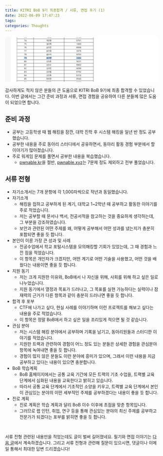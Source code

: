 ```yaml
---
title: KITRI BoB 9기 최종합격 / 서류, 면접 후기 (1)
date: 2022-06-09 17:47:23
tags:
categories: Thoughts
---
```


![1.png](/images/kitri-bob-9-1/1.png)

감사하게도 적지 않은 분들의 큰 도움으로 KITRI BoB 9기에 최종 합격할 수 있었습니다.
이번 글에서는 그간 준비 과정과 서류, 면접 경험을 공유하여 다른 분들께 많은 도움이 되었으면 합니다.

## 준비 과정

- 공부는 고등학생 때 웹 해킹을 잠깐, 대학 진학 후 시스템 해킹을 일년 반 정도 공부했습니다.
- 공부한 내용을 주로 동아리 스터디에서 공유하면서, 동아리 활동 경험 부분에서 할 이야기가 많아졌습니다.
- 주로 워게임 문제를 풀면서 공부한 내용을 복습했습니다.
	- [pwnable.kr](http://pwnable.kr/)을 절반, [pwnable.xyz](https://pwnable.xyz/)는 7문제 정도 제외하고 전부 풀었습니다.

## 서류 전형

- 자기소개서는 7개 문항에 각 1,000자씩으로 작년과 동일했습니다.
- 자기소개
	- 해킹을 접하고 공부하게 된 계기, 대학교 1~2학년 때 공부하고 활동한 이야기를 주로 적었습니다.
	- 저는 공부할 때 문서나 백서, 전공서적을 참고하는 것을 중요하게 생각하는데, 그 부분을 강조하였습니다.
	- 보안과 관련된 어떤 주제를 왜, 어떻게 공부해서 어떤 성과를 냈는지가 충분히 포함되면 좋을 듯 합니다.
- 본인이 이룬 가장 큰 성과 및 사례
	- 전공수업에서 학교 포털시스템을 모의해킹할 기회가 있었는데, 그 때 경험과 느낀 점을 적었습니다.
	- 이 항목은 개인차가 크겠지만, 어떤 계기로 어떤 기술을 사용했고, 어떤 것을 배웠다는 내용이면 좋을 듯 합니다.
- 지원 동기
	- 저는 크게 지원한 이유와, BoB에서 나 자신을 위해, 사회를 위해 하고 싶은 일로 나누었습니다.
	- 지원 동기에서 열정과 목표가 드러나고, 그 목표를 실현 가능하다는 실력이나 잠재력의 근거가 다른 항목과 같이 충분히 드러나면 좋을 듯 합니다.
- 합격 후 포부
	- CTF에 나가고 싶다, 현실 사례를 이야기하며 이런 프로젝트를 해보고 싶다는 내용을 주로 적었습니다.
	- 이 항목은 정말 BoB에서 하고 싶은 일을 조리있게 적으면 될 것 같습니다.
- 관심 분야
	- 저는 시스템 해킹 분야에서 공부하며 기록을 남기고, 동아리원들과 스터디한 이야기를 적었습니다.
	- 지원한 트랙과 관련하여 경험이 어느 정도 있는 분들은 상세한 경험을 관심분야 항목에 녹여내면 좋을 듯 합니다.
	- 경험이 많지 않은 분들도 이런 분야에 흥미가 있으며, 그래서 이런 내용을 지금 공부하고 있다는 내용이 있으면 충분합니다.
- BoB 학습계획
	- BoB 홈페이지에서는 공통 교육 기간에 모든 트랙의 기초 수업을, 트랙별 교육 단계에서 심화된 내용을 교육한다고 밝히고 있습니다.
	- 따라서 공통 교육 단계에서 기초적인 소양을 키우고, 트랙별 교육 단계에서 본인이 관심있는 분야의 이떤 세부적인 주제를 공부하겠다는 내용이 좋을 듯 합니다.
- 진로 계획
	- 진로 계획은 학습 계획과 달리 BoB 이수 이후에 초점을 맞춘 항목입니다.
	- 그러므로 랩 인턴, 취업, 연구 등을 통해 관심있는 분야의 최신 주제를 공부하고 전문가가 되겠다는 포부를 밝히면 좋을 듯 합니다.
<br>

서류 전형 관련된 내용만을 적었는데도 글이 벌써 길어졌네요. 필기와 면접 이야기는 [다음 글](/2022/06/18/kitri-bob-9-2/)에서 계속하겠습니다. 그리고 서류 전형과 관련해 질문이 있으시면, 댓글이나 이메일 통해서 최대한 답변 드리겠습니다!
